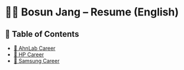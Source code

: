 # 👨‍💻 Bosun Jang – Resume (English)

## 📌 Table of Contents

* [🏢 AhnLab Career](./ahnlab.md)
* [🏢 HP Career](./hp.md)
* [🏢 Samsung Career](./samsung.md)
